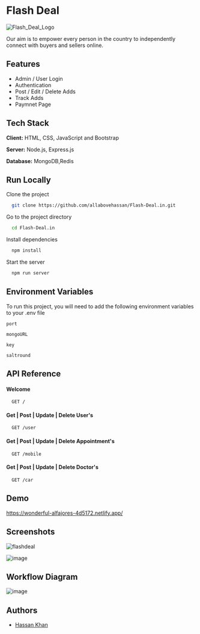 
# Flash Deal 

![Flash_Deal_Logo](https://user-images.githubusercontent.com/112754393/229727752-9707ed31-4473-43e4-a760-c554ff655349.png)




Our aim is to empower every person in the country to independently connect with buyers and sellers online.



## Features

- Admin / User Login
- Authentication
- Post / Edit / Delete Adds
- Track Adds
- Paymnet Page


## Tech Stack

**Client:** HTML, CSS, JavaScript and Bootstrap

**Server:** Node.js, Express.js

**Database:** MongoDB,Redis


## Run Locally

Clone the project

```bash
  git clone https://github.com/allabovehassan/Flash-Deal.in.git
```

Go to the project directory

```bash
  cd Flash-Deal.in
```

Install dependencies

```bash
  npm install
```

Start the server

```bash
  npm run server
```


## Environment Variables

To run this project, you will need to add the following environment variables to your .env file

`port`

`mongoURL`

`key`

`saltround`

## API Reference

#### Welcome 

```http
  GET /
```

#### Get | Post | Update | Delete User's

```http
  GET /user
```
#### Get | Post | Update | Delete Appointment's
```http
  GET /mobile
 ```

#### Get | Post | Update | Delete Doctor's
```http
  GET /car
```



## Demo

https://wonderful-alfajores-4d5172.netlify.app/

## Screenshots

![flashdeal](https://user-images.githubusercontent.com/112754393/229730622-70f7874f-3e1b-4211-8f8c-ad1bcd3ee078.png)

![image](https://user-images.githubusercontent.com/112754393/229730852-f18dbe4c-2ff0-4db1-a680-d2bdf47aceaf.png)



## Workflow Diagram
![image](https://user-images.githubusercontent.com/112754393/229732971-3e4ce8d5-d766-4606-8647-fbf0080d1d7b.png)








## Authors


- [Hassan Khan](https://github.com/allabovehassan)



